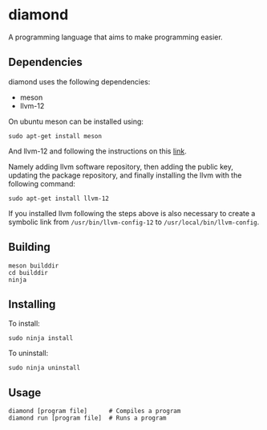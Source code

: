 # diamond

A programming language that aims to make programming easier.

## Dependencies

diamond uses the following dependencies:
- meson
- llvm-12

On ubuntu meson can be installed using:
```
sudo apt-get install meson
```
And llvm-12 and following the instructions on this [link](https://apt.llvm.org/).

Namely adding llvm software repository, then adding the public key, updating the package repository, and finally installing the llvm with the following command:

```
sudo apt-get install llvm-12
```

If you installed llvm following the steps above is also necessary to create a symbolic link from `/usr/bin/llvm-config-12` to `/usr/local/bin/llvm-config`.

## Building
```
meson builddir
cd builddir
ninja
```

## Installing

To install:
```
sudo ninja install
```

To uninstall:
```
sudo ninja uninstall
```

## Usage
```
diamond [program file]      # Compiles a program
diamond run [program file]  # Runs a program
```

